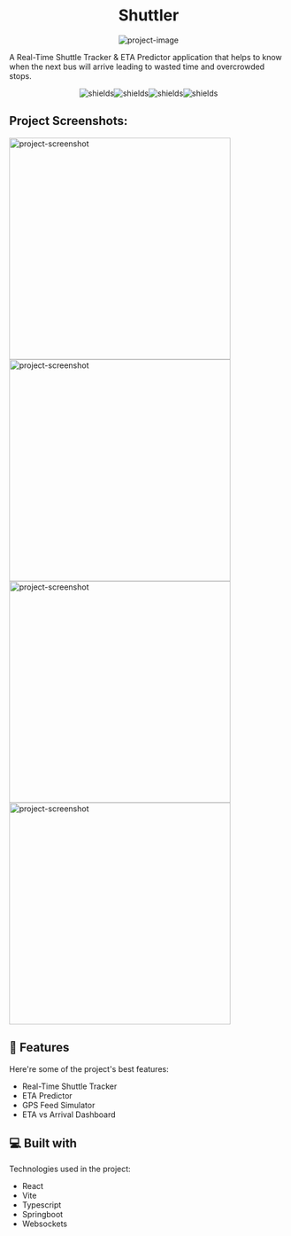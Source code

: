 <h1 align="center" id="title">Shuttler</h1>

<p align="center"><img src="https://socialify.git.ci/codenamed22/Shuttler/image?custom_description=Real-Time+Shuttle+Tracker+%26+ETA+Predictor+application+&amp;description=1&amp;font=Raleway&amp;forks=1&amp;issues=1&amp;logo=data%3Aimage%2Fsvg%2Bxml%3Bbase64%2CPHN2ZyB4bWxucz0iaHR0cDovL3d3dy53My5vcmcvMjAwMC9zdmciIHdpZHRoPSIyNCIgaGVpZ2h0PSIyNCIgdmlld0JveD0iMCAwIDI0IDI0IiBmaWxsPSJub25lIiBzdHJva2U9IiMyNTYzZWIiIHN0cm9rZS13aWR0aD0iMiIgc3Ryb2tlLWxpbmVjYXA9InJvdW5kIiBzdHJva2UtbGluZWpvaW49InJvdW5kIiBjbGFzcz0ibHVjaWRlIGx1Y2lkZS1idXMtaWNvbiBsdWNpZGUtYnVzIj48cGF0aCBkPSJNOCA2djYiLz48cGF0aCBkPSJNMTUgNnY2Ii8%2BPHBhdGggZD0iTTIgMTJoMTkuNiIvPjxwYXRoIGQ9Ik0xOCAxOGgzcy41LTEuNy44LTIuOGMuMS0uNC4yLS44LjItMS4yIDAtLjQtLjEtLjgtLjItMS4ybC0xLjQtNUMyMC4xIDYuOCAxOS4xIDYgMTggNkg0YTIgMiAwIDAgMC0yIDJ2MTBoMyIvPjxjaXJjbGUgY3g9IjciIGN5PSIxOCIgcj0iMiIvPjxwYXRoIGQ9Ik05IDE4aDUiLz48Y2lyY2xlIGN4PSIxNiIgY3k9IjE4IiByPSIyIi8%2BPC9zdmc%2B&amp;name=1&amp;pattern=Solid&amp;pulls=1&amp;theme=Light" alt="project-image"></p>

<p id="description">A Real-Time Shuttle Tracker &amp; ETA Predictor application that helps to know when the next bus will arrive leading to wasted time and overcrowded stops.</p>

<p align="center"><img src="https://img.shields.io/badge/Shuttler-app-blue?style=flat" alt="shields"><img src="https://img.shields.io/badge/Java-brown?style=flat" alt="shields"><img src="https://img.shields.io/badge/React-blue?style=flat" alt="shields"><img src="https://img.shields.io/badge/Py-thon-yellow?style=flat&amp;labelColor=blue" alt="shields"></p>

<h2>Project Screenshots:</h2>

<img src="https://res.cloudinary.com/dwy1yaaxg/image/upload/v1752058131/Screenshot_2025-07-09_160837_zdjh3w.png" alt="project-screenshot" width="400" height="400/">

<img src="https://res.cloudinary.com/dwy1yaaxg/image/upload/v1752058131/Screenshot_2025-07-09_161413_nhcwtb.png" alt="project-screenshot" width="400" height="400/">

<img src="https://res.cloudinary.com/dwy1yaaxg/image/upload/v1752058131/Screenshot_2025-07-09_161432_fvmtnn.png" alt="project-screenshot" width="400" height="400/">

<img src="https://res.cloudinary.com/dwy1yaaxg/image/upload/v1752058133/Screenshot_2025-07-09_161501_xohkwp.png" alt="project-screenshot" width="400" height="400/">

<h2>🧐 Features</h2>

Here're some of the project's best features:

* Real-Time Shuttle Tracker
* ETA Predictor
* GPS Feed Simulator
* ETA vs Arrival Dashboard

<h2>💻 Built with</h2>

Technologies used in the project:

* React
* Vite
* Typescript
* Springboot
* Websockets
